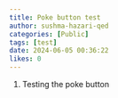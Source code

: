```yaml
---
title: Poke button test
author: sushma-hazari-qed
categories: [Public]
tags: [test]
date: 2024-06-05 00:36:22 
likes: 0
---
```


1. Testing the poke button